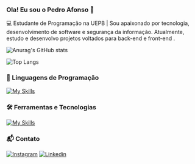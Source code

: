 ### Ola! Eu sou o Pedro Afonso 👋

💻 Estudante de Programação na UEPB | Sou apaixonado por tecnologia, desenvolvimento de software e segurança da informação. Atualmente, estudo e desenvolvo projetos voltados para back-end e front-end . 

![Anurag's GitHub stats](https://github-readme-stats.vercel.app/api?username=pedroafon1&show_icons=true&bg_color=00000000)

![Top Langs](https://github-readme-stats.vercel.app/api/top-langs/?username=anuraghazra&langs_count=3&bg_color=00000000)


### 🚀 Linguagens de Programação 
[![My Skills](https://skillicons.dev/icons?i=c,java,py,js,html,css,react)](https://skillicons.dev)

### 🛠️ Ferramentas e Tecnologias 
[![My Skills](https://skillicons.dev/icons?i=git,vscode,idea,spring)](https://skillicons.dev)

### 📬 Contato 
[![Instagram](https://img.shields.io/badge/Instagram-E4405F?style=for-the-badge&logo=instagram&logoColor=white)](https://www.instagram.com/pedroaf0n)
[![Linkedin](https://img.shields.io/badge/LinkedIn-0077B5?style=for-the-badge&logo=linkedin&logoColor=white)](https://www.linkedin.com/in/pedro-afonso-leite-de-andrade-a4a323220/)
